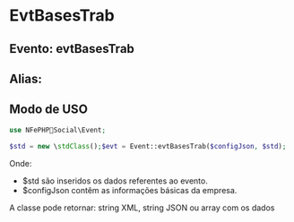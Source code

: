# EvtBasesTrab

## Evento: evtBasesTrab

## Alias: 


## Modo de USO

```php
use NFePHPSocial\Event;

$std = new \stdClass();$evt = Event::evtBasesTrab($configJson, $std);
```

Onde:
- $std são inseridos os dados referentes ao evento.
- $configJson contêm as informações básicas da empresa.

A classe pode retornar: string XML, string JSON ou array com os dados

